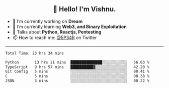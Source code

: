 <h2 align="center">👋 Hello! I'm Vishnu.</h2>


- 🔭 I’m currently working on **Dream**
- 🌱 I’m currently learning **Web3, and Binary Exploitation**
- 💬 Talks about **Python, Reactjs, Pentesting**
- 📫 How to reach me: [@5P34R](https://twitter.com/Vishnu27302693) on Twitter

---
<!--START_SECTION:waka-->

```txt
Total Time: 23 hrs 34 mins

Python       13 hrs 21 mins  ██████████████░░░░░░░░░░░   56.63 %
TypeScript   9 hrs 57 mins   ██████████▓░░░░░░░░░░░░░░   42.20 %
Git Config   5 mins          ░░░░░░░░░░░░░░░░░░░░░░░░░   00.41 %
C            5 mins          ░░░░░░░░░░░░░░░░░░░░░░░░░   00.38 %
JSON         3 mins          ░░░░░░░░░░░░░░░░░░░░░░░░░   00.22 %
```

<!--END_SECTION:waka-->
